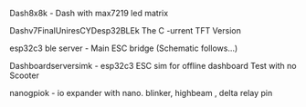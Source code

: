 Dash8x8k - Dash with max7219 led matrix

Dashv7FinalUniresCYDesp32BLEk The C -urrent TFT Version

esp32c3 ble server - Main ESC bridge (Schematic follows...)

Dashboardserversimk - esp32c3 ESC sim for offline dashboard Test with no Scooter

nanogpiok - io expander with nano. blinker, highbeam , delta relay pin
